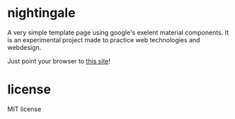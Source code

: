 # nightingale
A very simple template page using google's exelent material components.
It is an experimental project made to practice web technologies and webdesign.

Just point your browser to [this site](https://aerobird98.github.io/nightingale/)!

# license

MIT license